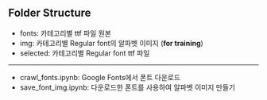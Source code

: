 ## Folder Structure

- fonts: 카테고리별 ttf 파일 원본
- img: 카테고리별 Regular font의 알파벳 이미지 (**for training**)
- selected: 카테고리별 Regular font ttf 파일

---


- crawl_fonts.ipynb: Google Fonts에서 폰트 다운로드
- save_font_img.ipynb: 다운로드한 폰트를 사용하여 알파벳 이미지 만들기
